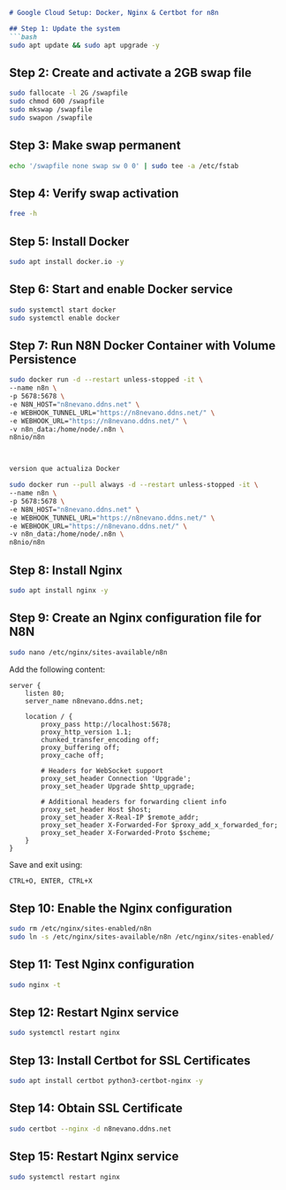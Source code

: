```markdown
# Google Cloud Setup: Docker, Nginx & Certbot for n8n

## Step 1: Update the system
```bash
sudo apt update && sudo apt upgrade -y
```

## Step 2: Create and activate a 2GB swap file
```bash
sudo fallocate -l 2G /swapfile
sudo chmod 600 /swapfile
sudo mkswap /swapfile
sudo swapon /swapfile
```

## Step 3: Make swap permanent
```bash
echo '/swapfile none swap sw 0 0' | sudo tee -a /etc/fstab
```

## Step 4: Verify swap activation
```bash
free -h
```

## Step 5: Install Docker
```bash
sudo apt install docker.io -y
```

## Step 6: Start and enable Docker service
```bash
sudo systemctl start docker
sudo systemctl enable docker
```

## Step 7: Run N8N Docker Container  with Volume Persistence
```bash
sudo docker run -d --restart unless-stopped -it \
--name n8n \
-p 5678:5678 \
-e N8N_HOST="n8nevano.ddns.net" \
-e WEBHOOK_TUNNEL_URL="https://n8nevano.ddns.net/" \
-e WEBHOOK_URL="https://n8nevano.ddns.net/" \
-v n8n_data:/home/node/.n8n \
n8nio/n8n



version que actualiza Docker

sudo docker run --pull always -d --restart unless-stopped -it \
--name n8n \
-p 5678:5678 \
-e N8N_HOST="n8nevano.ddns.net" \
-e WEBHOOK_TUNNEL_URL="https://n8nevano.ddns.net/" \
-e WEBHOOK_URL="https://n8nevano.ddns.net/" \
-v n8n_data:/home/node/.n8n \
n8nio/n8n

```

## Step 8: Install Nginx
```bash
sudo apt install nginx -y
```

## Step 9: Create an Nginx configuration file for N8N
```bash
sudo nano /etc/nginx/sites-available/n8n
```
Add the following content:
```nginx
server {
    listen 80;
    server_name n8nevano.ddns.net;

    location / {
        proxy_pass http://localhost:5678;
        proxy_http_version 1.1;
        chunked_transfer_encoding off;
        proxy_buffering off;
        proxy_cache off;

        # Headers for WebSocket support
        proxy_set_header Connection 'Upgrade';
        proxy_set_header Upgrade $http_upgrade;

        # Additional headers for forwarding client info
        proxy_set_header Host $host;
        proxy_set_header X-Real-IP $remote_addr;
        proxy_set_header X-Forwarded-For $proxy_add_x_forwarded_for;
        proxy_set_header X-Forwarded-Proto $scheme;
    }
}
```
Save and exit using:
```bash
CTRL+O, ENTER, CTRL+X
```

## Step 10: Enable the Nginx configuration
```bash
sudo rm /etc/nginx/sites-enabled/n8n
sudo ln -s /etc/nginx/sites-available/n8n /etc/nginx/sites-enabled/
```

## Step 11: Test Nginx configuration
```bash
sudo nginx -t
```

## Step 12: Restart Nginx service
```bash
sudo systemctl restart nginx
```

## Step 13: Install Certbot for SSL Certificates
```bash
sudo apt install certbot python3-certbot-nginx -y
```

## Step 14: Obtain SSL Certificate
```bash
sudo certbot --nginx -d n8nevano.ddns.net
```

## Step 15: Restart Nginx service
```bash
sudo systemctl restart nginx
```
```

